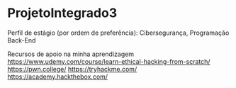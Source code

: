 # ProjetoIntegrado3

Perfil de estágio (por ordem de preferência):
Cibersegurança, Programação Back-End

Recursos de apoio na minha aprendizagem
https://www.udemy.com/course/learn-ethical-hacking-from-scratch/
https://pwn.college/
https://tryhackme.com/
https://academy.hackthebox.com/
